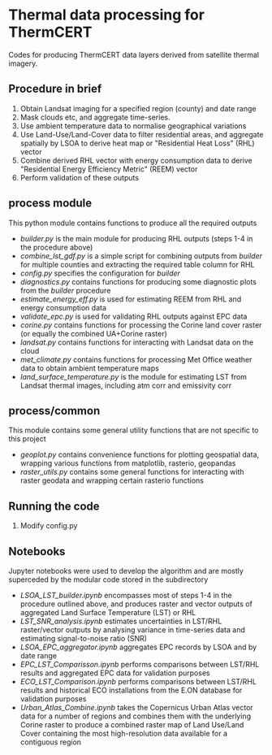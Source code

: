# Thermal data processing for ThermCERT

Codes for producing ThermCERT data layers derived from satellite thermal
imagery. 

## Procedure in brief

1. Obtain Landsat imaging for a specified region (county) and date range
2. Mask clouds etc, and aggregate time-series.
3. Use ambient temperature data to normalise geographical variations
4. Use Land-Use/Land-Cover data to filter residential areas, and aggregate spatially by LSOA to derive heat map or "Residential Heat Loss" (RHL) vector
5. Combine derived RHL vector with energy consumption data to derive "Residential Energy Efficiency Metric" (REEM) vector
6. Perform validation of these outputs

## process module
This python module contains functions to produce all the required outputs 
* *builder.py* is the main module for producing RHL outputs (steps 1-4 in the procedure above)
* *combine_lst_gdf.py* is a simple script for combining outputs from *builder* for multiple counties and extracting the required table column for RHL
* *config.py* specifies the configuration for *builder*
* *diagnostics.py* contains functions for producing some diagnostic plots from the *builder* procedure
* *estimate_energy_eff.py* is used for estimating REEM from RHL and energy consumption data
* *validate_epc.py* is used for validating RHL outputs against EPC data
* *corine.py* contains functions for processing the Corine land cover raster (or equally the combined UA+Corine raster)
* *landsat.py* contains functions for interacting with Landsat data on the cloud
* *met_climate.py* contains functions for processing Met Office weather data to obtain ambient temperature maps
* *land_surface_temperature.py* is the module for estimating LST from Landsat thermal images, including atm corr and emissivity corr

## process/common
This module contains some general utility functions that are not specific to this project
* *geoplot.py* contains convenience functions for plotting geospatial data, wrapping various functions from matplotlib, rasterio, geopandas
* *raster_utils.py* contains some general functions for interacting with raster geodata and wrapping certain rasterio functions  

## Running the code
1. Modify config.py


## Notebooks
Jupyter notebooks were used to develop the algorithm and are mostly superceded by the modular code stored in the subdirectory
* *LSOA_LST_builder.ipynb* encompasses most of steps 1-4 in the procedure outlined above, and produces raster and vector outputs of aggregated Land Surface Temperature (LST) or RHL
* *LST_SNR_analysis.ipynb* estimates uncertainties in LST/RHL raster/vector outputs by analysing variance in time-series data and estimating signal-to-noise ratio (SNR)
* *LSOA_EPC_aggregator.ipynb* aggregates EPC records by LSOA and by date range
* *EPC_LST_Comparisson.ipynb* performs comparisons between LST/RHL results and aggregated EPC data for validation purposes
* *ECO_LST_Comparison.ipynb* performs comparisons between LST/RHL results and historical ECO installations from the E.ON database for validation purposes
* *Urban_Atlas_Combine.ipynb* takes the Copernicus Urban Atlas vector data for a number of regions and combines them with the underlying Corine raster to produce a combined raster map of Land Use/Land Cover containing the most high-resolution data available for a contiguous region